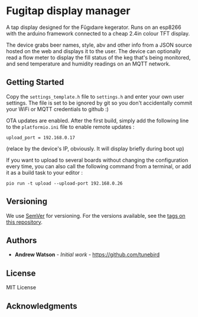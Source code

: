 # Fugitap display manager

A tap display designed for the Fûgıdaıre kegerator. Runs on an esp8266 with the
arduino framework connected to a cheap 2.4in colour TFT display.

The device grabs beer names, style, abv and other info from a JSON source hosted
on the web and displays it to the user. The device can optionally read a flow
meter to display the fill status of the keg that's being monitored, and send
temperature and humidity readings on an MQTT network.

## Getting Started

Copy the `settings_template.h` file to `settings.h` and enter your own user
settings. The file is set to be ignored by git so you don't accidentally commit
your WiFi or MQTT credentials to github :)

OTA updates are enabled. After the first build, simply add the following line
to the `platformio.ini` file to enable remote updates :

```
upload_port = 192.168.0.17
```

(relace by the device's IP, obviously. It will display briefly during boot up)

If you want to upload to several boards without changing the configuration every
time, you can also call the following command from a terminal, or add it as a
build task to your editor :

```
pio run -t upload --upload-port 192.168.0.26
```

## Versioning

We use [SemVer](http://semver.org/) for versioning. For the versions available, see the [tags on this repository](https://github.com/your/project/tags). 

## Authors

* **Andrew Watson** - *Initial work* - https://github.com/tunebird


## License

MIT License

## Acknowledgments